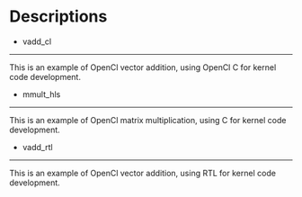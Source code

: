 # Descriptions



* vadd_cl
---------------------
This is an example of OpenCl vector addition, using OpenCl C for kernel code development.
* mmult_hls
----------------------
This is an example of OpenCl matrix multiplication, using C for kernel code development.
* vadd_rtl
----------------------
This is an example of OpenCl vector addition, using RTL for kernel code development.

